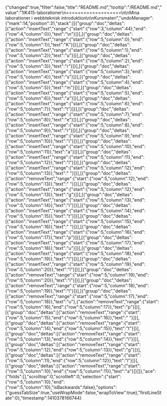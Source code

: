 {"changed":true,"filter":false,"title":"README.md","tooltip":"/README.md","value":"1IK415-laborationer\n===================\n\nMina laborationer i webbteknisk introduktion\n\nKursmateri","undoManager":{"mark":14,"position":31,"stack":[[{"group":"doc","deltas":[{"action":"insertText","range":{"start":{"row":3,"column":44},"end":{"row":4,"column":0}},"text":"\n"}]}],[{"group":"doc","deltas":[{"action":"insertText","range":{"start":{"row":5,"column":0},"end":{"row":5,"column":1}},"text":"K"}]}],[{"group":"doc","deltas":[{"action":"insertText","range":{"start":{"row":5,"column":1},"end":{"row":5,"column":2}},"text":"u"}]}],[{"group":"doc","deltas":[{"action":"insertText","range":{"start":{"row":5,"column":2},"end":{"row":5,"column":3}},"text":"r"}]}],[{"group":"doc","deltas":[{"action":"insertText","range":{"start":{"row":5,"column":3},"end":{"row":5,"column":4}},"text":"s"}]}],[{"group":"doc","deltas":[{"action":"insertText","range":{"start":{"row":5,"column":4},"end":{"row":5,"column":5}},"text":"m"}]}],[{"group":"doc","deltas":[{"action":"insertText","range":{"start":{"row":5,"column":5},"end":{"row":5,"column":6}},"text":"a"}]}],[{"group":"doc","deltas":[{"action":"insertText","range":{"start":{"row":5,"column":6},"end":{"row":5,"column":7}},"text":"t"}]}],[{"group":"doc","deltas":[{"action":"insertText","range":{"start":{"row":5,"column":7},"end":{"row":5,"column":8}},"text":"e"}]}],[{"group":"doc","deltas":[{"action":"insertText","range":{"start":{"row":5,"column":8},"end":{"row":5,"column":9}},"text":"r"}]}],[{"group":"doc","deltas":[{"action":"insertText","range":{"start":{"row":5,"column":9},"end":{"row":5,"column":10}},"text":"i"}]}],[{"group":"doc","deltas":[{"action":"insertText","range":{"start":{"row":5,"column":10},"end":{"row":5,"column":11}},"text":"a"}]}],[{"group":"doc","deltas":[{"action":"insertText","range":{"start":{"row":5,"column":11},"end":{"row":5,"column":12}},"text":"l"}]}],[{"group":"doc","deltas":[{"action":"insertText","range":{"start":{"row":5,"column":12},"end":{"row":5,"column":13}},"text":" "}]}],[{"group":"doc","deltas":[{"action":"removeText","range":{"start":{"row":5,"column":12},"end":{"row":5,"column":13}},"text":" "}]}],[{"group":"doc","deltas":[{"action":"insertText","range":{"start":{"row":5,"column":12},"end":{"row":5,"column":13}},"text":"g"}]}],[{"group":"doc","deltas":[{"action":"insertText","range":{"start":{"row":5,"column":13},"end":{"row":5,"column":14}},"text":"i"}]}],[{"group":"doc","deltas":[{"action":"insertText","range":{"start":{"row":5,"column":14},"end":{"row":5,"column":15}},"text":"t"}]}],[{"group":"doc","deltas":[{"action":"insertText","range":{"start":{"row":5,"column":15},"end":{"row":5,"column":16}},"text":" "}]}],[{"group":"doc","deltas":[{"action":"insertText","range":{"start":{"row":5,"column":16},"end":{"row":5,"column":17}},"text":"p"}]}],[{"group":"doc","deltas":[{"action":"insertText","range":{"start":{"row":5,"column":17},"end":{"row":5,"column":18}},"text":"u"}]}],[{"group":"doc","deltas":[{"action":"insertText","range":{"start":{"row":5,"column":18},"end":{"row":5,"column":19}},"text":"l"}]}],[{"group":"doc","deltas":[{"action":"insertText","range":{"start":{"row":5,"column":19},"end":{"row":5,"column":20}},"text":"l"}]}],[{"group":"doc","deltas":[{"action":"removeText","range":{"start":{"row":5,"column":19},"end":{"row":5,"column":20}},"text":"l"}]}],[{"group":"doc","deltas":[{"action":"removeText","range":{"start":{"row":5,"column":18},"end":{"row":5,"column":19}},"text":"l"}]}],[{"group":"doc","deltas":[{"action":"removeText","range":{"start":{"row":5,"column":17},"end":{"row":5,"column":18}},"text":"u"},{"action":"removeText","range":{"start":{"row":5,"column":16},"end":{"row":5,"column":17}},"text":"p"}]}],[{"group":"doc","deltas":[{"action":"removeText","range":{"start":{"row":5,"column":15},"end":{"row":5,"column":16}},"text":" "}]}],[{"group":"doc","deltas":[{"action":"removeText","range":{"start":{"row":5,"column":14},"end":{"row":5,"column":15}},"text":"t"}]}],[{"group":"doc","deltas":[{"action":"removeText","range":{"start":{"row":5,"column":13},"end":{"row":5,"column":14}},"text":"i"}]}],[{"group":"doc","deltas":[{"action":"removeText","range":{"start":{"row":5,"column":12},"end":{"row":5,"column":13}},"text":"g"}]}],[{"group":"doc","deltas":[{"action":"removeText","range":{"start":{"row":5,"column":11},"end":{"row":5,"column":12}},"text":"l"}]}],[{"group":"doc","deltas":[{"action":"removeText","range":{"start":{"row":5,"column":10},"end":{"row":5,"column":11}},"text":"a"}]}]]},"ace":{"folds":[],"scrolltop":0,"scrollleft":0,"selection":{"start":{"row":5,"column":10},"end":{"row":5,"column":10},"isBackwards":false},"options":{"guessTabSize":true,"useWrapMode":false,"wrapToView":true},"firstLineState":0},"timestamp":1410378166744}